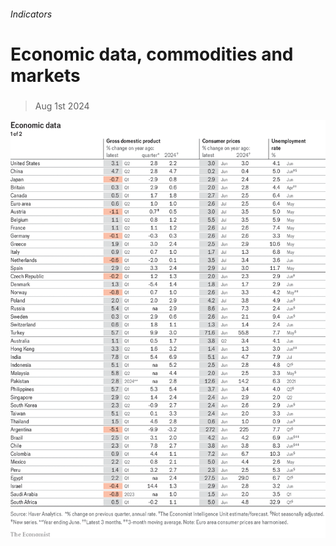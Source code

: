 ###### Indicators

# Economic data, commodities and markets 

#####  

> Aug 1st 2024 

![image](images/20240803_INT101.png) 



